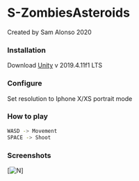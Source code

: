 # S-ZombiesAsteroids
Created by Sam Alonso 2020

### Installation

Download [Unity](https://unity3d.com/get-unity/download/) v 2019.4.11f1 LTS

### Configure

Set resolution to Iphone X/XS portrait mode

### How to play

```sh
WASD -> Movement
SPACE -> Shoot
```

### Screenshots

[![N](https://i.ibb.co/72RS09D/asteroids.png)]
